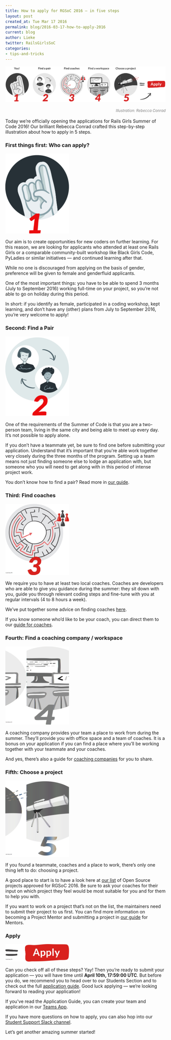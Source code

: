 ```yaml
---
title: How to apply for RGSoC 2016 — in five steps
layout: post
created_at: Tue Mar 17 2016
permalink: blog/2016-03-17-how-to-apply-2016
current: blog
author: Lieke
twitter: RailsGirlsSoC
categories:
- tips-and-tricks
---
```


![](/img/blog/2016/howtoapply_2016.png)

<div style="text-align:right"><font color="grey"><small><i>Illustration: Rebecca Conrad</i></small></font></small></div>
<br>
Today we’re officially opening the applications for Rails Girls Summer of Code 2016! Our brilliant Rebecca Conrad crafted this step-by-step illustration about how to apply in 5 steps.

### First things first: Who can apply?

<img src="/img/blog/2016/you.jpg" style="width:200px">

Our aim is to create opportunities for new coders on further learning. For this reason, we are looking for applicants who attended at least one Rails Girls or a comparable community-built workshop like Black Girls Code, PyLadies or similar initiatives — and continued learning after that.

While no one is discouraged from applying on the basis of gender, preference will be given to female and genderfluid applicants.

One of the most important things: you have to be able to  spend 3 months (July to September 2016) working full-time on your project, so you’re not able to go on holiday during this period.

In short: if you identify as female, participated in a coding workshop, kept learning, and don’t have any (other) plans from July to September 2016, you’re very welcome to apply!

### Second: Find a Pair

<img src="/img/blog/2016/pair.jpg" style="width:200px">

One of the requirements of the Summer of Code is that you are a two-person team, living in the same city and being able to meet up every day. It’s not possible to apply alone.

If you don’t have a teammate yet, be sure to find one before submitting your application. Understand that it’s important that you're able work together very closely during the three months of the program. Setting up a team means not just finding someone else to lodge an application with, but someone who you will need to get along with in this period of intense project work.

You don’t know how to find a pair? Read more in [our guide](http://railsgirlssummerofcode.org/students/finding-your-team/).

### Third: Find coaches

<img src="/img/blog/2016/coaches.jpg" style="width:200px">

We require you to have at least two local coaches. Coaches are developers who are able to give you guidance during the summer: they sit down with you, guide you through relevant coding steps and fine-tune with you at regular intervals (4 to 8 hours a week).

We’ve put together some advice on finding coaches [here](http://railsgirlssummerofcode.org/students/finding-your-team/).

If you know someone who’d like to be your coach, you can direct them to our [guide for coaches](http://railsgirlssummerofcode.org/guide/coaching/).

### Fourth: Find a coaching company / workspace

<img src="/img/blog/2016/workspace.jpg" style="width:200px">

A coaching company provides your team a place to work from during the summer. They’ll provide you with office space and a team of coaches. It is a bonus on your application if you can find a place where you’ll be working together with your teammate and your coaches.

And yes, there’s also a guide for [coaching companies](http://railsgirlssummerofcode.org/guide/coaching-company/) for you to share.

### Fifth: Choose a project

<img src="/img/blog/2016/project.jpg" style="width:200px">

If you found a teammate, coaches and a place to work, there’s only one thing left to do: choosing a project.

A good place to start is to have a look here at [our list](https://teams.railsgirlssummerofcode.org/projects) of Open Source projects approved for RGSoC 2016. Be sure to ask your coaches for their input on which project they feel would be most suitable for you and for them to help you with.

If you want to work on a project that’s not on the list, the maintainers need to submit their project to us first. You can find more information on becoming a Project Mentor and submitting a project in [our guide](http://railsgirlssummerofcode.org/guide/projects/) for Mentors.

### Apply

<img src="/img/blog/2016/apply.jpg" style="width:200px">

Can you check off all of these steps? Yay! Then you’re ready to submit your application — you will have time until **April 10th, 17:59:00 UTC**. But before you do, we recommend you to head over to our Students Section and to check out the full [application guide](http://railsgirlssummerofcode.org/students/application/). Good luck applying — we’re looking forward to reading your application!

If you've read the Application Guide, you can create your team and application in our [Teams App](https://teams.railsgirlssummerofcode.org/). 

If you have more questions on how to apply, you can also hop into our [Student Support Slack channel](https://rgsoc-student-application.herokuapp.com/).

Let’s get another amazing summer started!
